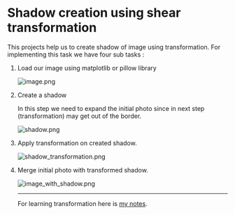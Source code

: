 # Shadow creation using shear transformation

This projects help us to create shadow of image using transformation. For implementing this task we have four sub tasks :

1. Load our image using matplotlib or pillow library
   
   ![image.png](https://github.com/rojinakashefi/Intro-to-Artificial-Intelligence/blob/main/linear%20algebra/shadow%20creation%20using%20shear%20transformation/image.png)

2. Create a shadow 
   
   In this step we need to expand the initial photo since in next step (transformation) may get out  of the border.
   
   ![shadow.png](https://github.com/rojinakashefi/Intro-to-Artificial-Intelligence/blob/main/linear%20algebra/shadow%20creation%20using%20shear%20transformation/shadow.png)
   
   

3. Apply transformation on created shadow.
   
   
   
   ![shadow_transformation.png](https://github.com/rojinakashefi/Intro-to-Artificial-Intelligence/blob/main/linear%20algebra/shadow%20creation%20using%20shear%20transformation/shadow_transformation.png)

4. Merge initial photo with transformed shadow.
   
   
   
   ![image_with_shadow.png](https://github.com/rojinakashefi/Intro-to-Artificial-Intelligence/blob/main/linear%20algebra/shadow%20creation%20using%20shear%20transformation/image_with_shadow.png)
   
   ------
   
   For learning transformation here is [my notes](https://github.com/rojinakashefi/Intro-to-Artificial-Intelligence/blob/main/linear%20algebra/shadow%20creation%20using%20shear%20transformation/linear%20transformation.pdf).



